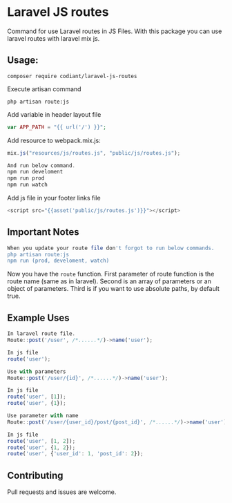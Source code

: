 # Laravel JS routes

Command for use Laravel routes in JS Files.
With this package you can use laravel routes with laravel mix js.

## Usage:

```shell
composer require codiant/laravel-js-routes
```

Execute artisan command

```shell
php artisan route:js
```

Add variable in header layout file
```php
var APP_PATH = "{{ url('/') }}";

```

Add resource to webpack.mix.js:

```js
mix.js("resources/js/routes.js", "public/js/routes.js");

And run below command.
npm run develoment
npm run prod
npm run watch

```

Add js file in your footer links file
```js
<script src="{{asset('public/js/routes.js')}}"></script>
```

## Important Notes
```php
When you update your route file don't forgot to run below commands.
php artisan route:js
npm run (prod, develoment, watch)
```

Now you have the `route` function. 
First parameter of route function is the route name (same as in laravel).
Second is an array of parameters or an object of parameters.
Third is if you want to use absolute paths, by default true.

## Example Uses
```js
In laravel route file.
Route::post('/user', /*......*/)->name('user');

In js file
route('user');

Use with parameters
Route::post('/user/{id}', /*......*/)->name('user');

In js file
route('user', [1]);
route('user', {1});

Use parameter with name
Route::post('/user/{user_id}/post/{post_id}', /*......*/)->name('user');

In js file
route('user', [1, 2]);
route('user', {1, 2});
route('user', {'user_id': 1, 'post_id': 2});

```


## Contributing

Pull requests and issues are welcome.

